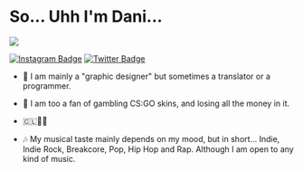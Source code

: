 # So... Uhh I'm Dani... 
![](https://komarev.com/ghpvc/?username=dzndani&color=2596be)

[![Instagram Badge](https://img.shields.io/badge/-Instagram-e4405f?style=flat-square&logo=Instagram&logoColor=white)](https://instagram.com/dzndani/)
[![Twitter Badge](https://img.shields.io/badge/-Twitter-00acee?style=flat-square&logo=Twitter&logoColor=white)](https://twitter.com/deneevs)


* 💫 I am mainly a "graphic designer" but sometimes a translator or a programmer.

* 🎰 I am too a fan of gambling CS:GO skins, and losing all the money in it.

* 🇨🇱🏳️‍⚧️

* 🎶 My musical taste mainly depends on my mood, but in short... Indie, Indie Rock, Breakcore, Pop, Hip Hop and Rap. Although I am open to any kind of music.

